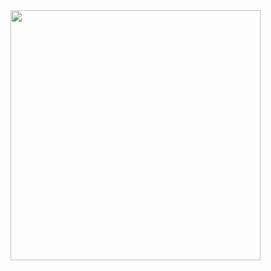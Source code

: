 <img src="https://github.com/estudiomaisum/Mobiliarios_para_primeira_infancia/assets/135167314/42a4f47b-0c26-4581-b82b-3ee0d351e7fa" width= "400px" />

